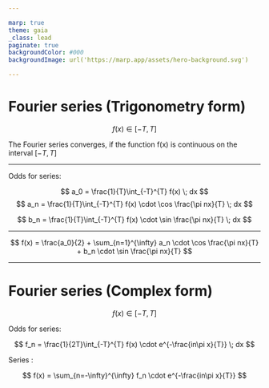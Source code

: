 ```yaml
---

marp: true
theme: gaia
_class: lead
paginate: true
backgroundColor: #000
backgroundImage: url('https://marp.app/assets/hero-background.svg')

---
```

# Fourier series (Trigonometry form)

$$ f(x) \in [-T,T] $$

The Fourier series converges, if the function f(x) is continuous on the interval $[-T,T]$

---

Odds for series:

$$ a_0 = \frac{1}{T}\int_{-T}^{T} f(x) \; dx $$
$$ a_n = \frac{1}{T}\int_{-T}^{T} f(x) \cdot \cos \frac{\pi nx}{T} \; dx $$

$$ b_n = \frac{1}{T}\int_{-T}^{T} f(x) \cdot \sin \frac{\pi nx}{T} \; dx $$

---

$$ f(x) = \frac{a_0}{2} + \sum_{n=1}^{\infty} a_n \cdot \cos \frac{\pi nx}{T} + b_n \cdot \sin \frac{\pi nx}{T}  $$

---

# Fourier series (Complex form)

$$ f(x) \in [-T,T] $$

Odds for series:

$$ f_n = \frac{1}{2T}\int_{-T}^{T} f(x) \cdot e^{-\frac{in\pi x}{T}} \; dx $$

Series :

$$ f(x) = \sum_{n=-\infty}^{\infty} f_n \cdot e^{-\frac{in\pi x}{T}} $$